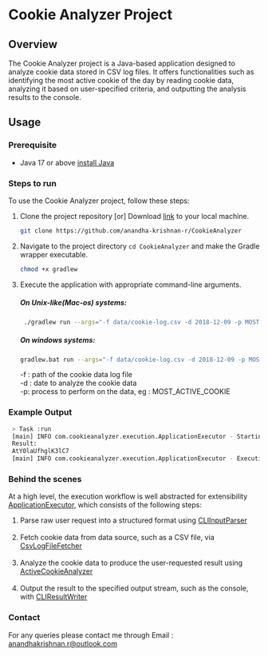 # Cookie Analyzer Project

## Overview
The Cookie Analyzer project is a Java-based application designed to analyze cookie data stored in CSV log files.
It offers functionalities such as identifying the most active cookie of the day by reading cookie data,
analyzing it based on user-specified criteria, and outputting the analysis results to the console.

## Usage

### Prerequisite
* Java 17 or above [install Java](https://www.oracle.com/java/technologies/javase/jdk17-archive-downloads.html)

### Steps to run
To use the Cookie Analyzer project, follow these steps:

1. Clone the project repository [or] Download [link](https://github.com/anandha-krishnan-r/CookieAnalyzer/archive/refs/heads/main.zip)  to your local machine.
    
    ```bash
    git clone https://github.com/anandha-krishnan-r/CookieAnalyzer
    ```
2.  Navigate to the project directory `cd CookieAnalyzer` and make the Gradle wrapper executable.
   
    ```bash
    chmod +x gradlew
    ```
3. Execute the application with appropriate command-line arguments.  

   ##### On Unix-like(Mac-os) systems:
   ```bash
    ./gradlew run --args="-f data/cookie-log.csv -d 2018-12-09 -p MOST_ACTIVE_COOKIE"
    ```
   ##### On windows systems:
   ```bash
   gradlew.bat run --args="-f data/cookie-log.csv -d 2018-12-09 -p MOST_ACTIVE_COOKIE"
   ```
   -f : path of the cookie data log file
   <br>
   -d : date to analyze the cookie data
   <br>
   -p: process to perform on the data, eg : MOST_ACTIVE_COOKIE

 ### Example Output  
   ```bash
    > Task :run
    [main] INFO com.cookieanalyzer.execution.ApplicationExecutor - Starting execution
    Result:
    AtY0laUfhglK3lC7
    [main] INFO com.cookieanalyzer.execution.ApplicationExecutor - Execution completed successfully!
   ``` 

 ### Behind the scenes
 At a high level, the execution workflow is well abstracted for extensibility [ApplicationExecutor](src/main/java/com/cookieanalyzer/execution/ApplicationExecutor.java), which consists of the following steps:
  <br>
   1. Parse raw user request into a structured format using [CLIInputParser](src/main/java/com/cookieanalyzer/execution/inputparser/CLIInputParser.java)
  <br><br>
   2. Fetch cookie data from data source, such as a CSV file, via [CsvLogFileFetcher](src/main/java/com/cookieanalyzer/execution/datafetcher/CsvLogFileFetcher.java)
  <br><br>
   3. Analyze the cookie data to produce the user-requested result using [ActiveCookieAnalyzer](src/main/java/com/cookieanalyzer/execution/processor/ActiveCookieAnalyzer.java)
  <br><br>
   4. Output the result to the specified output stream, such as the console, with [CLIResultWriter](src/main/java/com/cookieanalyzer/execution/resultwriter/CLIResultWriter.java)
  
### Contact
For any queries please contact me through
Email : anandhakrishnan.r@outlook.com 


